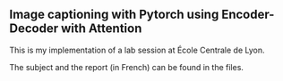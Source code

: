 ## Image captioning with Pytorch using Encoder-Decoder with Attention

This is my implementation of a lab session at École Centrale de Lyon.

The subject and the report (in French) can be found in the files.
